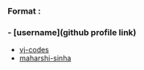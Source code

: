### Format :
  ### - [username](github profile link)



- [vj-codes](https://github.com/vj-codes)
- [maharshi-sinha](https://github.com/maharshi-sinha)
